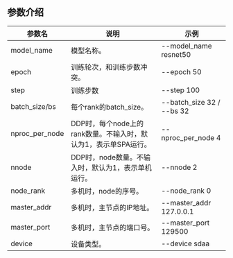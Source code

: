 ## 参数介绍

参数名 | 说明 | 示例
-----------------|-----------------|-----------------
model_name |模型名称。 | --model_name resnet50
epoch| 训练轮次，和训练步数冲突。 | --epoch 50
step| 训练步数 | --step 100
batch_size/bs | 每个rank的batch_size。 | --batch_size 32 / --bs 32
nproc_per_node | DDP时，每个node上的rank数量。不输入时，默认为1，表示单SPA运行。 | --nproc_per_node 4
nnode | DDP时，node数量。不输入时，默认为1，表示单机运行。| --nnode 2
node_rank|多机时，node的序号。|--node_rank 0
master_addr|多机时，主节点的IP地址。|--master_addr 127.0.0.1
master_port|多机时，主节点的端口号。|--master_port 129500
device|设备类型。|--device sdaa